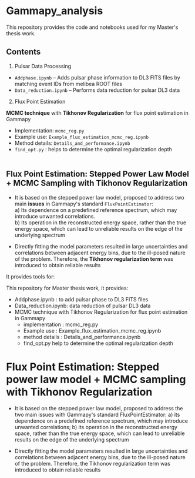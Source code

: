 # Gammapy_analysis

This repository provides the code and notebooks used for my Master's thesis work. 

## Contents

1. Pulsar Data Processing
- `Addphase.ipynb` – Adds pulsar phase information to DL3 FITS files by matching event IDs from melibea ROOT files  
- `Data_reduction.ipynb` – Performs data reduction for pulsar DL3 data

2. Flux Point Estimation
   
**MCMC technique** with **Tikhonov Regularization** for flux point estimation in Gammapy  
  - Implementation: `mcmc_reg.py`  
  - Example use: `Example_flux_estimation_mcmc_reg.ipynb`  
  - Method details: `Details_and_performance.ipynb`  
  - `find_opt.py` : helps to determine the optimal regularization depth  
&nbsp;

## Flux Point Estimation: Stepped Power Law Model + MCMC Sampling with Tikhonov Regularization

- It is based on the stepped power law model, proposed to address two main **issues** in Gammapy's standard `FluxPointEstimator`:  
  a) Its dependence on a predefined reference spectrum, which may introduce unwanted correlations.  
  b) Its operation in the reconstructed energy space, rather than the true energy space, which can lead to
unreliable results on the edge of the underlying spectrum

- Directly fitting the model parameters resulted in large uncertainties and correlations between adjacent energy bins, due to the ill-posed nature of the problem. Therefore, the **Tikhonov regularization term** was introduced to obtain reliable results


It provides tools for:  

This repository for Master thesis work, it provides:
- Addphase.ipynb : to add pulsar phase to DL3 FITS files
- Data_reduction.ipynb: data reduction of pulsar DL3 data
- MCMC technique with Tikhonov Regularization for flux point estimation in Gammapy
  - implementation : mcmc_reg.py
  - Example use : Example_flux_estimation_mcmc_reg.ipynb
  - method details : Details_and_performance.ipynb
  - find_opt.py help to determine the optimal regularization depth

# Flux Point Estimation: Stepped power law model + MCMC sampling with Tikhonov Regularization 

- It is based on the stepped power law model, proposed to address the two main issues with Gammapy's standard FluxPointEstimator:
a) its dependence on a predefined reference spectrum, which may introduce unwanted correlations;
b) its operation in the reconstructed energy space, rather than the true energy space, which can lead to
unreliable results on the edge of the underlying spectrum

- Directly fitting the model parameters resulted in large uncertainties and correlations between adjacent energy bins, due to the ill-posed nature of the problem. Therefore, the Tikhonov regularization term was introduced to obtain reliable results


